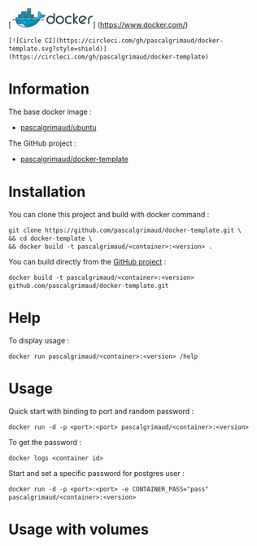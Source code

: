 [![logo](https://raw.githubusercontent.com/pascalgrimaud/docker-template/master/docker-logo-loggedout.png)]
(https://www.docker.com/)

```
[![Circle CI](https://circleci.com/gh/pascalgrimaud/docker-template.svg?style=shield)]
(https://circleci.com/gh/pascalgrimaud/docker-template)
```

# Information

The base docker image :

  * [pascalgrimaud/ubuntu](https://registry.hub.docker.com/u/pascalgrimaud/ubuntu/)

The GitHub project :

  * [pascalgrimaud/docker-template](https://github.com/pascalgrimaud/docker-template/)


# Installation

You can clone this project and build with docker command :

```
git clone https://github.com/pascalgrimaud/docker-template.git \
&& cd docker-template \
&& docker build -t pascalgrimaud/<container>:<version> .
```

You can build directly from the [GitHub project](https://github.com/pascalgrimaud/docker-template/) :

```
docker build -t pascalgrimaud/<container>:<version> github.com/pascalgrimaud/docker-template.git
```


# Help

To display usage :

```
docker run pascalgrimaud/<container>:<version> /help
```


# Usage

Quick start with binding to port <port> and random password :

```
docker run -d -p <port>:<port> pascalgrimaud/<container>:<version>
```

To get the password :

```
docker logs <container id>
```

Start and set a specific password for postgres user :

```
docker run -d -p <port>:<port> -e CONTAINER_PASS="pass" pascalgrimaud/<container>:<version>
```


# Usage with volumes
